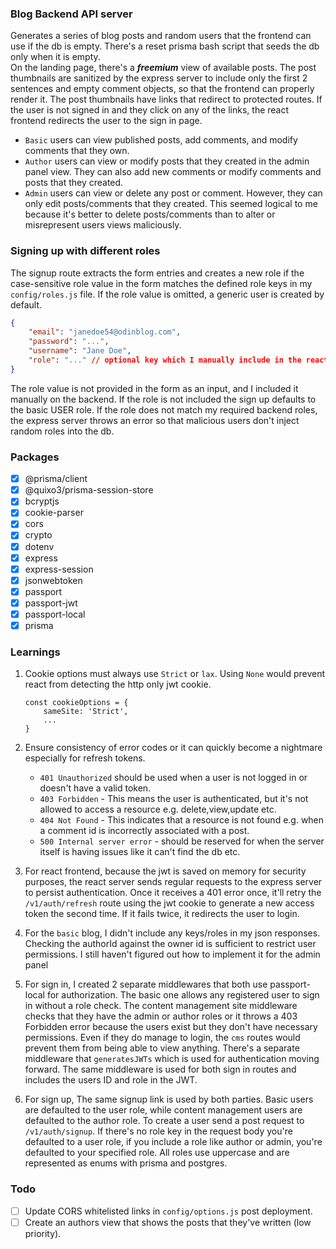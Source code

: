 ### Blog Backend API server
Generates a series of blog posts and random users that the frontend can use if the db is empty. There's a reset prisma 
bash script that seeds the db only when it is empty. <br>
On the landing page, there's a ***freemium*** view of available posts. The post thumbnails are sanitized by the express 
server to include only the first 2 sentences and empty comment objects, so that the frontend can properly render it. The 
post thumbnails have links that redirect to protected routes. If the user is not signed in and they click on any of the 
links, the react frontend redirects the user to the sign in page. <br>
- `Basic` users can view published posts, add comments, and modify comments that they own. 
- `Author` users can view or modify posts that they created in the admin panel view. They can also add new comments or 
    modify comments and posts that they created.
- `Admin` users can view or delete any post or comment. However, they can only edit posts/comments that they created. This 
    seemed logical to me because it's better to delete posts/comments than to alter or misrepresent users views maliciously.

### Signing up with different roles
The signup route extracts the form entries and creates a new role if the case-sensitive role value in the form matches the 
defined role keys in my `config/roles.js` file. If the role value is omitted, a generic user is created by default.
```json
{
    "email": "janedoe54@odinblog.com",
    "password": "...",
    "username": "Jane Doe",
    "role": "..." // optional key which I manually include in the react fetch request.
}
```
The role value is not provided in the form as an input, and I included it manually on the backend. If the role is not included 
the sign up defaults to the basic USER role. If the role does not match my required backend roles, the express server throws 
an error so that malicious users don't inject random roles into the db. 


### Packages
 - [x] @prisma/client
 - [x] @quixo3/prisma-session-store
 - [x] bcryptjs
 - [x] cookie-parser
 - [x] cors
 - [x] crypto
 - [x] dotenv
 - [x] express
 - [x] express-session
 - [x] jsonwebtoken
 - [x] passport
 - [x] passport-jwt
 - [x] passport-local
 - [x] prisma

### Learnings 
1.  Cookie options must always use `Strict` or `lax`. Using `None` would prevent react from detecting the http only jwt cookie.
    ```JS
    const cookieOptions = { 
        sameSite: 'Strict',
        ...
    }
    ```
2. Ensure consistency of error codes or it can quickly become a nightmare especially for refresh tokens. 
    - `401 Unauthorized` should be used when a user is not logged in or doesn't have a valid token.
    - `403 Forbidden` - This means the user is authenticated, but it's not allowed to access a resource e.g. delete,view,update etc.
    - `404 Not Found` - This indicates that a resource is not found e.g. when a comment id is incorrectly associated with a post.
    - `500 Internal server error` - should be reserved for when the server itself is having issues like it can't find the db etc.

3. For react frontend, because the jwt is saved on memory for security purposes, the react server sends regular requests to the 
    express server to persist authentication. Once it receives a 401 error once, it'll retry the `/v1/auth/refresh` route using 
    the jwt cookie to generate a new access token the second time. If it fails twice, it redirects the user to login.

4. For the `basic` blog, I didn't include any keys/roles in my json responses. Checking the authorId against the owner id is 
    sufficient to restrict user permissions. I still haven't figured out how to implement it for the admin panel

5. For sign in, I created 2 separate middlewares that both use passport-local for authorization. The basic one allows any registered
     user to sign in without a role check. The content management site middleware checks that they have the admin or author roles 
    or it throws a 403 Forbidden error because the users exist but they don't have necessary permissions. Even if they do manage to 
    login, the `cms` routes would prevent them from being able to view anything. There's a separate middleware that `generatesJWTs` 
    which is used for authentication moving forward. The same middleware is used for both sign in routes and includes the users ID 
    and role in the JWT.

6. For sign up, The same signup link is used by both parties. Basic users are defaulted to the user role, while content management 
    users are defaulted to the author role. To create a user send a post request to `/v1/auth/signup`. If there's no role key 
    in the request body you're defaulted to a user role, if you include a role like author or admin, you're defaulted to your 
    specified role. All roles use uppercase and are represented as enums with prisma and postgres.

### Todo
- [ ] Update CORS whitelisted links in `config/options.js` post deployment.
- [ ] Create an authors view that shows the posts that they've written (low priority).
